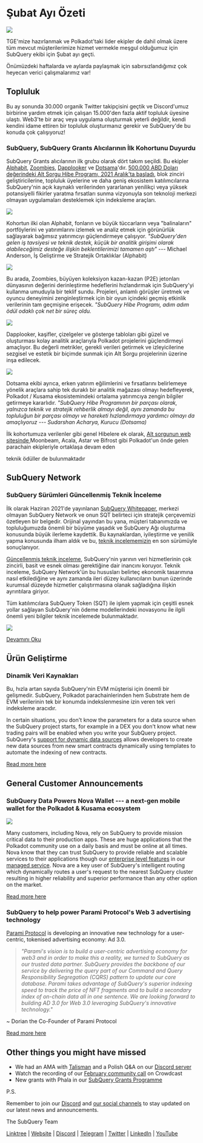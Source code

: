 # Şubat Ayı Özeti

![](https://miro.medium.com/max/1400/1*T3DLiAKSIy-AjRia_JJjow.png)

TGE'mize hazırlanmak ve Polkadot'taki lider ekipler de dahil olmak üzere tüm mevcut müşterilerimize hizmet vermekle meşgul olduğumuz için SubQuery ekibi için Şubat ayı geçti.

Önümüzdeki haftalarda ve aylarda paylaşmak için sabırsızlandığımız çok heyecan verici çalışmalarımız var!

## Topluluk

Bu ay sonunda 30.000 organik Twitter takipçisini geçtik ve Discord'umuz birbirine yardım etmek için çalışan 15.000'den fazla aktif topluluk üyesine ulaştı. Web3'te bir araç veya uygulama oluşturmak yeterli değildir, kendi kendini idame ettiren bir topluluk oluşturmanız gerekir ve SubQuery'de bu konuda çok çalışıyoruz!

### SubQuery, SubQuery Grants Alıcılarının İlk Kohortunu Duyurdu

SubQuery Grants alıcılarının ilk grubu olarak dört takım seçildi. Bu ekipler [Alphabit](https://www.polkadata.xyz/), [Zoombies](https://zoombies.world/), [Dapplooker](https://dapplooker.com/) ve [Dotsama](http://dotsama.ai/)'dır. [500.000 ABD Doları değerindeki Alt Sorgu Hibe Programı, 2021 Aralık'ta başladı](https://subquery.network/grants), blok zinciri geliştiricilerine, topluluk üyelerine ve daha geniş ekosistem katılımcılarına SubQuery'nin açık kaynaklı verilerinden yararlanan yenilikçi veya yüksek potansiyelli fikirler yaratma fırsatları sunma vizyonuyla son teknoloji merkezi olmayan uygulamaları desteklemek için indeksleme araçları.

![](https://miro.medium.com/max/1400/1*tBnWK4svpGbGuP3mCXyGDg.png)

Kohortun ilki olan Alphabit, fonların ve büyük tüccarların veya "balinaların" portföylerini ve yatırımlarını izlemek ve analiz etmek için görünürlük sağlayarak bağımsız yatırımcıyı güçlendirmeye çalışıyor. _"SubQuery'den gelen iş tavsiyesi ve teknik destek, küçük bir analitik girişimi olarak alabileceğimiz desteğe ilişkin beklentilerimizi tamamen aştı" ---_ Michael Anderson, İş Geliştirme ve Stratejik Ortaklıklar (Alphabit)

![](https://miro.medium.com/max/1400/1*TpHBDhA7WqNGTOxz9LpifQ.png)

Bu arada, Zoombies, büyüyen koleksiyon kazan-kazan (P2E) jetonları dünyasının değerini derinleştirme hedeflerini hızlandırmak için SubQuery'yi kullanma umuduyla bir teklif sundu. Projeleri, anlamlı görüşler üretmek ve oyuncu deneyimini zenginleştirmek için bir oyun içindeki geçmiş etkinlik verilerinin tam geçmişine erişecek. _"SubQuery Hibe Programı, adım adım ödül odaklı çok net bir süreç oldu._

![](https://miro.medium.com/max/1400/1*4rPD0g-pC3MOU5M5vAtS4w.png)

Dapplooker, kaşifler, çizelgeler ve gösterge tabloları gibi güzel ve oluşturması kolay analitik araçlarıyla Polkadot projelerini güçlendirmeyi amaçlıyor. Bu değerli metrikler, gerekli verileri getirmek ve izleyicilerine sezgisel ve estetik bir biçimde sunmak için Alt Sorgu projelerinin üzerine inşa edilecek.

![](https://miro.medium.com/max/1400/1*kC8QYVvlUZwUfgXTBFQbgg.png)

Dotsama ekibi ayrıca, erken yatırım eğilimlerini ve fırsatlarını belirlemeye yönelik araçlara sahip tek duraklı bir analitik mağazası olmayı hedefleyerek, Polkadot / Kusama ekosistemindeki ortalama yatırımcıya zengin bilgiler getirmeye kararlıdır. _"SubQuery Hibe Programının bir parçası olarak, yalnızca teknik ve stratejik rehberlik almayı değil, aynı zamanda bu topluluğun bir parçası olmayı ve hareketi hızlandırmaya yardımcı olmayı da amaçlıyoruz --- Sudarshan Acharya, Kurucu (Dotsama)_

İlk kohortumuza verilenler gibi genel Hibelere ek olarak, [ Alt sorgunun web sitesinde ](https://subquery.network/grants) Moonbeam, Acala, Astar ve Bifrost gibi Polkadot</a>'un önde gelen parachain ekipleriyle ortaklaşa devam eden

 teknik ödüller de bulunmaktadır</p> 



## SubQuery Network



### SubQuery Sürümleri Güncellenmiş Teknik İnceleme

İlk olarak Haziran 2021'de yayınlanan [SubQuery Whitepaper](https://static.subquery.network/whitepaper.pdf), merkezi olmayan SubQuery Network ve onun SQT belirteci için stratejik çerçevemizi özetleyen bir belgedir. Orijinal yayından bu yana, müşteri tabanımızda ve topluluğumuzda önemli bir büyüme yaşadık ve SubQuery Ağı oluşturma konusunda büyük ilerleme kaydettik. Bu kaynaklardan, iyileştirme ve yenilik yapma konusunda ilham aldık ve bu, [teknik incelememizin](https://static.subquery.network/whitepaper.pdf) en son sürümüyle sonuçlanıyor.

[Güncellenmiş teknik inceleme](https://static.subquery.network/whitepaper.pdf), SubQuery'nin yarının veri hizmetlerinin çok zincirli, basit ve esnek olması gerektiğine dair inancını koruyor. Teknik inceleme, SubQuery Network'ün bu hususları belirteç ekonomik tasarımına nasıl etkilediğine ve aynı zamanda ileri düzey kullanıcıların bunun üzerinde kurumsal düzeyde hizmetler çalıştırmasına olanak sağladığına ilişkin ayrıntılara giriyor.

Tüm katılımcılara SubQuery Token (SQT) ile işlem yapmak için çeşitli esnek yollar sağlayan SubQuery'nin ödeme modellerindeki inovasyonu ile ilgili önemli yeni bilgiler teknik incelemede bulunmaktadır.

![](https://miro.medium.com/max/1400/1*EhLefs3-lb47y2LC4Z6jWA.png)

[Devamını Oku](../blogs/20220216-whitepaper-update.md)



## Ürün Geliştirme



### Dinamik Veri Kaynakları

Bu, hızla artan sayıda SubQuery'nin EVM müşterisi için önemli bir gelişmedir. SubQuery, Polkadot parachainlerinden hem Substrate hem de EVM verilerinin tek bir konumda indekslenmesine izin veren tek veri indeksleme aracıdır.

In certain situations, you don't know the parameters for a data source when the SubQuery project starts, for example in a DEX you don't know what new trading pairs will be enabled when you write your SubQuery project. SubQuery's [support for dynamic data sources](https://university.subquery.network/build/dynamicdatasources.html) allows developers to create new data sources from new smart contracts dynamically using templates to automate the indexing of new contracts.

[Read more here](https://university.subquery.network/build/dynamicdatasources.html)



## General Customer Announcements



### SubQuery Data Powers Nova Wallet --- a next-gen mobile wallet for the Polkadot & Kusama ecosystem

![](https://miro.medium.com/max/1400/1*NkYmEpYLpZYFRkANrvpwPw.png)

Many customers, including Nova, rely on SubQuery to provide mission critical data to their production apps. These are huge applications that the Polkadot community use on a daily basis and must be online at all times. Nova know that they can trust SubQuery to provide reliable and scalable services to their applications though our [enterprise level features](https://blog.subquery.network/blogs/20211228-enterprise-hosted.html) in our [managed service](https://project.subquery.network/). Nova are a key user of SubQuery's intelligent routing which dynamically routes a user's request to the nearest SubQuery cluster resulting in higher reliability and superior performance than any other option on the market.

[Read more here](../customer_announcements/20220210-nova-wallet.md)



### SubQuery to help power Parami Protocol's Web 3 advertising technology

[Parami Protocol](https://parami.io/) is developing an innovative new technology for a user-centric, tokenised advertising economy: Ad 3.0.



> _"Parami's vision is to build a user-centric advertising economy for web3 and in order to make this a reality, we turned to SubQuery as our trusted data partner. SubQuery provides the backbone of our service by delivering the query part of our Command and Query Responsibility Segregation (CQRS) pattern to update our core database. Parami takes advantage of SubQuery's superior indexing speed to track the price of NFT fragments and to build a secondary index of on-chain data all in one sentence. We are looking forward to building AD 3.0 for Web 3.0 leveraging SubQuery's innovative technology."_

~ Dorian the Co-Founder of Parami Protocol

[Read more here](../customer_announcements/20220222-parami.md)



## Other things you might have missed

- We had an AMA with [Talisman](https://talisman.xyz/) and a Polish Q&A on our [Discord server](https://discord.com/channels/796198414798028831/796198414798028834)
- Watch the recording of our [February community call](https://www.crowdcast.io/e/subquery-sessions-february) on Crowdcast
- New grants with Phala in our [SubQuery Grants Programme](https://subquery.network/grants)

P.S.

Remember to join our [Discord](https://discord.com/invite/subquery) and [our social channels](https://linktr.ee/subquerynetwork) to stay updated on our latest news and announcements.

The SubQuery Team

[Linktree](https://linktr.ee/subquerynetwork) | [Website](https://subquery.network/) | [Discord](https://discord.com/invite/78zg8aBSMG) | [Telegram](https://t.me/subquerynetwork) | [Twitter](https://twitter.com/subquerynetwork) | [LinkedIn](https://www.linkedin.com/company/subquery) | [YouTube](https://www.youtube.com/channel/UCi1a6NUUjegcLHDFLr7CqLw)
